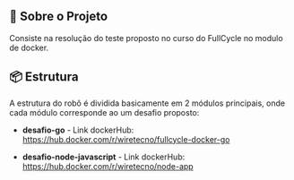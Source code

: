 
## 📌 Sobre o Projeto

Consiste na resolução do teste proposto no curso do FullCycle no modulo de docker.


## 📦 Estrutura

A estrutura do robô é dividida basicamente em 2 módulos principais, onde cada módulo corresponde ao um desafio proposto:

* **desafio-go** - Link dockerHub: https://hub.docker.com/r/wiretecno/fullcycle-docker-go


* **desafio-node-javascript** - Link dockerHub: https://hub.docker.com/r/wiretecno/node-app


